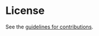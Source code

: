 # License

See the
[guidelines for contributions](https://github.com/seanturner/testCMCbis/blob/main/CONTRIBUTING.md).
